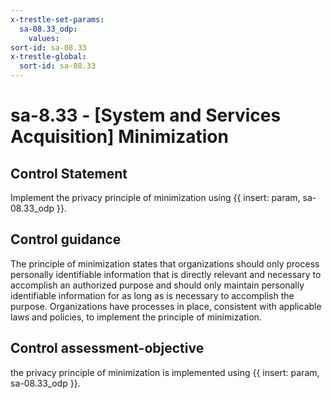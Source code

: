 ```yaml
---
x-trestle-set-params:
  sa-08.33_odp:
    values:
sort-id: sa-08.33
x-trestle-global:
  sort-id: sa-08.33
---
```


# sa-8.33 - \[System and Services Acquisition\] Minimization

## Control Statement

Implement the privacy principle of minimization using {{ insert: param, sa-08.33_odp }}.

## Control guidance

The principle of minimization states that organizations should only process personally identifiable information that is directly relevant and necessary to accomplish an authorized purpose and should only maintain personally identifiable information for as long as is necessary to accomplish the purpose. Organizations have processes in place, consistent with applicable laws and policies, to implement the principle of minimization.

## Control assessment-objective

the privacy principle of minimization is implemented using {{ insert: param, sa-08.33_odp }}.
